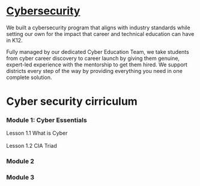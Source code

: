 <h1> <a href="https://worked.com/work-based-learning/cybersecurity/">Cybersecurity </a></h1>

<p1> We built a cybersecurity program that aligns with industry standards while setting our own for the impact that career and technical education can have in K12. <br>

Fully managed by our dedicated Cyber Education Team, we take students from cyber career discovery to career launch by giving them genuine, expert-led experience with the mentorship to get them hired. We support districts every step of the way by providing everything you need in one complete solution. </p1>



<h1> Cyber security cirriculum</h1>

<h3>Module 1: Cyber Essentials</h3>
    <p1>Lesson 1.1 What is Cyber</p1> <br>
    <br>
    <p1> Lesson 1.2 CIA Triad</p1>
<h3> Module 2</h3>
<h3> Module 3</h3>
